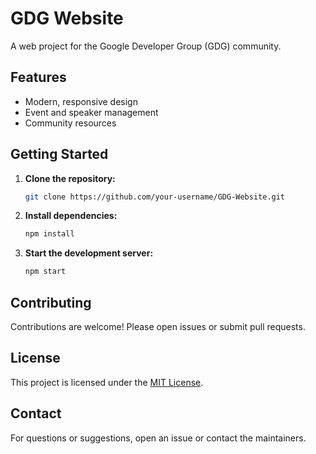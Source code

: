 # GDG Website

A web project for the Google Developer Group (GDG) community.

## Features

- Modern, responsive design
- Event and speaker management
- Community resources

## Getting Started

1. **Clone the repository:**
    ```bash
    git clone https://github.com/your-username/GDG-Website.git
    ```
2. **Install dependencies:**
    ```bash
    npm install
    ```
3. **Start the development server:**
    ```bash
    npm start
    ```

## Contributing

Contributions are welcome! Please open issues or submit pull requests.

## License

This project is licensed under the [MIT License](LICENSE).

## Contact

For questions or suggestions, open an issue or contact the maintainers.